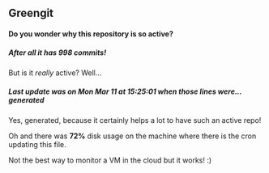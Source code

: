 ## Greengit

#### Do you wonder why this repository is so active?

##### After all it has 998 commits!

But is it *really* active? Well...

##### Last update was on Mon Mar 11 at 15:25:01 when those lines were... generated

Yes, generated, because it certainly helps a lot to have such an active repo!

Oh and there was **72%** disk usage on the machine
where there is the cron updating this file.

Not the best way to monitor a VM in the cloud but it works! :)
